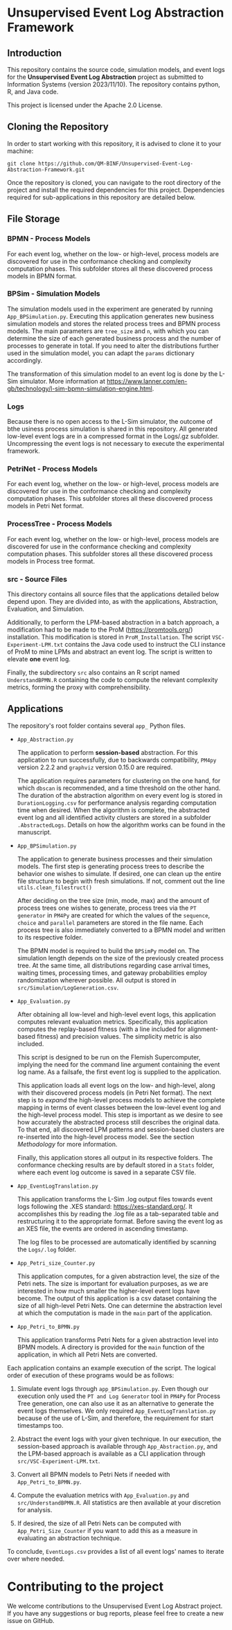 Unsupervised Event Log Abstraction Framework
============================

## Introduction

This repository contains the source code, simulation models, and event logs for the **Unsupervised Event Log Abstraction** project as submitted to Information Systems (version 2023/11/10). The repository contains python, R, and Java code.

This project is licensed under the Apache 2.0 License.

## Cloning the Repository

In order to start working with this repository, it is advised to clone it to your machine:

    git clone https://github.com/QM-BINF/Unsupervised-Event-Log-Abstraction-Framework.git

Once the repository is cloned, you can navigate to the root directory of the project and install the required dependencies for this project. Dependencies required for sub-applications in this repository are detailed below.

## File Storage

### BPMN - Process Models

For each event log, whether on the low- or high-level, process models are discovered for use in the conformance checking and complexity computation phases. This subfolder stores all these discovered process models in BPMN format.

### BPSim - Simulation Models

The simulation models used in the experiment are generated by running `App_BPSimulation.py`. Executing this application generates new business simulation models and stores the related process trees and BPMN process models. The main parameters are `tree_size` and `n`, with which you can determine the size of each generated business process and the number of processes to generate in total. If you need to alter the distributions further used in the simulation model, you can adapt the `params` dictionary accordingly.

The transformation of this simulation model to an event log is done by the L-Sim simulator. More information at https://www.lanner.com/en-gb/technology/l-sim-bpmn-simulation-engine.html.

### Logs

Because there is no open access to the L-Sim simulator, the outcome of bthe usiness process simulation is shared in this repository. All generated low-level event logs are in a compressed format in the Logs/.gz subfolder. Uncompressing the event logs is not necessary to execute the experimental framework.

### PetriNet - Process Models

For each event log, whether on the low- or high-level, process models are discovered for use in the conformance checking and complexity computation phases. This subfolder stores all these discovered process models in Petri Net format.

### ProcessTree - Process Models

For each event log, whether on the low- or high-level, process models are discovered for use in the conformance checking and complexity computation phases. This subfolder stores all these discovered process models in Process tree format.

### src - Source Files

This directory contains all source files that the applications detailed below depend upon. They are divided into, as with the applications, Abstraction, Evaluation, and Simulation.

Additionally, to perform the LPM-based abstraction in a batch approach, a modification had to be made to the ProM (https://promtools.org/) installation. This modification is stored in `ProM_Installation`. The script `VSC-Experiment-LPM.txt` contains the Java code used to instruct the CLI instance of ProM to mine LPMs and abstract an event log. The script is written to elevate **one** event log.

Finally, the subdirectory `src` also contains an R script named `UnderstandBPMN.R` containing the code to compute the relevant complexity metrics, forming the proxy with comprehensibility.


## Applications

The repository's root folder contains several `app_` Python files.

- `App_Abstraction.py`

    The application to perform **session-based** abstraction. For this application to run successfully, due to backwards compatibility, `PM4py` version 2.2.2 and `graphviz` version 0.15.0 are required.

    The application requires parameters for clustering on the one hand, for which `dbscan` is recommended, and a time threshold on the other hand. The duration of the abstraction algorithm on every event log is stored in `DurationLogging.csv` for performance analysis regarding computation time when desired. When the algorithm is complete, the abstracted event log and all identified activity clusters are stored in a subfolder `.AbstractedLogs`. Details on how the algorithm works can be found in the manuscript.

- `App_BPSimulation.py`

    The application to generate business processes and their simulation models. The first step is generating process trees to describe the behavior one wishes to simulate. If desired, one can clean up the entire file structure to begin with fresh simulations. If not, comment out the line `utils.clean_filestruct()`

    After deciding on the tree size (min, mode, max) and the amount of process trees one wishes to generate, process trees via the `PT generator` in `PM4Py` are created for which the values of the `sequence`, `choice` and `parallel` parameters are stored in the file name. Each process tree is also immediately converted to a BPMN model and written to its respective folder.

    The BPMN model is required to build the `BPSimPy` model on. The simulation length depends on the size of the previously created process tree. At the same time, all distributions regarding case arrival times, waiting times, processing times, and gateway probabilities employ randomization wherever possible. All output is stored in `src/Simulation/LogGeneration.csv`.

- `App_Evaluation.py`

    After obtaining all low-level and high-level event logs, this application computes relevant evaluation metrics. Specifically, this application computes the replay-based fitness (with a line included for alignment-based fitness) and precision values. The simplicity metric is also included.

    This script is designed to be run on the Flemish Supercomputer, implying the need for the command line argument containing the event log name. As a failsafe, the first event log is supplied to the application.

    This application loads all event logs on the low- and high-level, along with their discovered process models (in Petri Net format). The next step is to *expand* the high-level process models to achieve the complete mapping in terms of event classes between the low-level event log and the high-level process model. This step is important as we desire to see how accurately the abstracted process still describes the original data. To that end, all discovered LPM patterns and session-based clusters are re-inserted into the high-level process model. See the section *Methodology* for more information.

    Finally, this application stores all output in its respective folders. The conformance checking results are by default stored in a `Stats` folder, where each event log outcome is saved in a separate CSV file.

- `App_EventLogTranslation.py`

    This application transforms the L-Sim .log output files towards event logs following the .XES standard: https://xes-standard.org/. It accomplishes this by reading the .log file as a tab-separated table and restructuring it to the appropriate format. Before saving the event log as an XES file, the events are ordered in ascending timestamp.

    The log files to be processed are automatically identified by scanning the `Logs/.log` folder.

- `App_Petri_size_Counter.py`

    This application computes, for a given abstraction level, the size of the Petri nets. The size is important for evaluation purposes, as we are interested in how much smaller the higher-level event logs have become. The output of this application is a csv dataset containing the size of all high-level Petri Nets. One can determine the abstraction level at which the computation is made in the `main` part of the application.

- `App_Petri_to_BPMN.py`

    This application transforms Petri Nets for a given abstraction level into BPMN models. A directory is provided for the `main` function of the application, in which all Petri Nets are converted.

Each application contains an example execution of the script. The logical order of execution of these programs would be as follows:

1. Simulate event logs through `app_BPSimulation.py`. Even though our execution only used the `PT and Log Generator` tool in `PM4Py` for Process Tree generation, one can also use it as an alternative to generate the event logs themselves. We only required `App_EventLogTranslation.py` because of the use of L-Sim, and therefore, the requirement for start timestamps too.

2. Abstract the event logs with your given technique. In our execution, the session-based approach is available through `App_Abstraction.py`, and the LPM-based approach is available as a CLI application through `src/VSC-Experiment-LPM.txt`.

3. Convert all BPMN models to Petri Nets if needed with `App_Petri_to_BPMN.py`.

4. Compute the evaluation metrics with `App_Evaluation.py` and `src/UnderstandBPMN.R`. All statistics are then available at your discretion for analysis.

5. If desired, the size of all Petri Nets can be computed with `App_Petri_Size_Counter` if you want to add this as a measure in evaluating an abstraction technique.


To conclude, `EventLogs.csv` provides a list of all event logs' names to iterate over where needed.


# Contributing to the project

We welcome contributions to the Unsupervised Event Log Abstract project. If you have any suggestions or bug reports, please feel free to create a new issue on GitHub.
